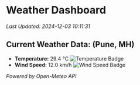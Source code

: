 
# Weather Dashboard

_Last Updated: 2024-12-03 10:11:31_

## Current Weather Data: (Pune, MH)
- **Temperature:** 29.4 °C ![Temperature Badge](https://img.shields.io/badge/Temperature-Medium%20Temp-green)
- **Wind Speed:** 12.0 km/h ![Wind Speed Badge](https://img.shields.io/badge/Wind%20Speed-Low%20Wind-blue)

*Powered by Open-Meteo API*
